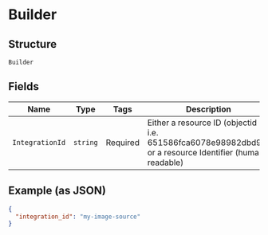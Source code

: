 
# Builder

## Structure

`Builder`

## Fields

| Name | Type | Tags | Description |
|  --- | --- | --- | --- |
| `IntegrationId` | `string` | Required | Either a resource ID (objectid - i.e. 651586fca6078e98982dbd90) or a resource Identifier (human-readable) |

## Example (as JSON)

```json
{
  "integration_id": "my-image-source"
}
```

